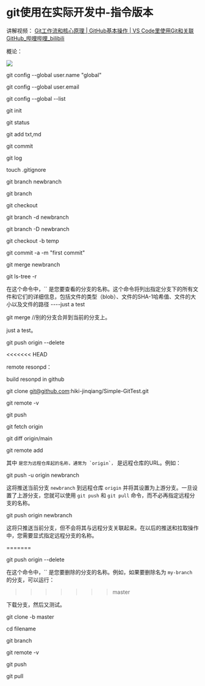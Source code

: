 # git使用在实际开发中-指令版本



讲解视频： [Git工作流和核心原理 | GitHub基本操作 | VS Code里使用Git和关联GitHub_哔哩哔哩_bilibili](https://www.bilibili.com/video/BV1r3411F7kn/?spm_id_from=333.1007.top_right_bar_window_default_collection.content.click&vd_source=d6cbfce424d90414a859cc5aee71d89e) 

概论：

![](E:/3-GitTest/picture/Snipaste_2023-10-06_21-17-33.png)



git config --global user.name "global"

git config --global user.email

git config --global --list



git init

git status

git add txt,md

 git commit

git log

touch .gitignore



git branch newbranch

git branch

git checkout



git branch -d newbranch

git branch -D newbranch



git checkout -b temp

git commit -a -m "first commit"

 

git merge newbranch



git ls-tree -r <branch-name>

 在这个命令中，`` 是您要查看的分支的名称。这个命令将列出指定分支下的所有文件和它们的详细信息，包括文件的类型（blob）、文件的SHA-1哈希值、文件的大小以及文件的路径 ----just a test

git merge  //别的分支合并到当前的分支上。





just a test。



git push origin --delete <branch-name>

<<<<<<< HEAD

remote resonpd：

build resonpd in github

git clone git@github.com:hiki-jinqiang/Simple-GitTest.git

git remote -v

git push

git fetch origin

git diff origin/main



 git remote add <remote-name> <remote-url> 

 其中 `` 是您为远程仓库起的名称，通常为 `origin`， `` 是远程仓库的URL。例如： 





git push -u origin newbranch

 这将推送当前分支 `newbranch` 到远程仓库 `origin` 并将其设置为上游分支。一旦设置了上游分支，您就可以使用 `git push` 和 `git pull` 命令，而不必再指定远程分支的名称。 



git push origin newbranch

 这将只推送当前分支，但不会将其与远程分支关联起来。在以后的推送和拉取操作中，您需要显式指定远程分支的名称。 

=======



git push origin --delete <branch-name>

 在这个命令中，`` 是您要删除的分支的名称。例如，如果要删除名为 `my-branch` 的分支，可以运行： 

>>>>>>> master



下载分支，然后又测试。





git clone -b master <url>

cd filename

git branch

git remote -v

git push

git pull

 

